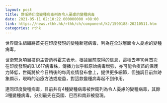 ```yaml
---
layout: post
title: 世衛將印度變種病毒列為令人憂慮的變種病毒
date: 2021-05-11 02:10:22.000000000 +08:00
link: https://news.rthk.hk/rthk/ch/component/k2/1590188-20210511.htm
categories: rthk
---
```


世界衛生組織將首先在印度發現的變種新冠病毒，列為在全球層面令人憂慮的變種病毒。

世衛緊急項目技術主管范科霍夫表示，根據目前取得的信息，這種去年10月首次在印度發現的B.1.617病毒株，傳播力似乎較原始病毒增強，亦可能令疫苗的保護力降低，世衛將於今日稍後的每周疫情發布會上，提供更多細節，但強調目前無跡象顯示，現時的治療方法或疫苗，對這款變種病毒起不到作用。

連同印度變種病毒，目前共有4種變種病毒被世衛列為令人憂慮的變種病毒，其餘3種變種病毒，分別最先在英國、巴西和南非被發現。
